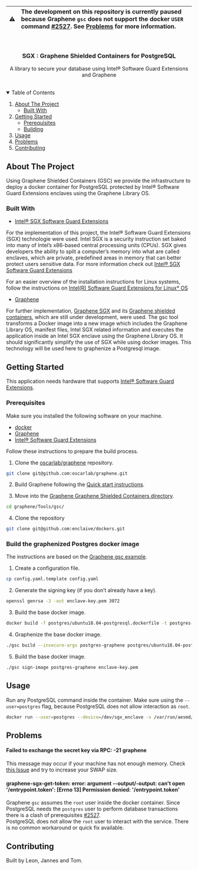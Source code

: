 
:warning: | The development on this repository is currently paused because Graphene `gsc` does not support the docker `USER` command [#2527](https://github.com/oscarlab/graphene/issues/2527). See <a href="#problems">Problems</a> for more information.
:---: | :---

<br />
<p align="center">
  <h3 align="center">SGX : Graphene Shielded Containers for PostgreSQL</h3>

  <p align="center">
    A library to secure your database using Intel® Software Guard Extensions and Graphene
    <br />
    <br />
  </p>
</p>

<!-- TABLE OF CONTENTS -->
<details open="open">
  <summary>Table of Contents</summary>
  <ol>
    <li>
      <a href="#about-the-project">About The Project</a>
      <ul>
        <li><a href="#built-with">Built With</a></li>
      </ul>
    </li>
    <li>
      <a href="#getting-started">Getting Started</a>
      <ul>
        <li><a href="#prerequisites">Prerequisites</a></li>
        <li><a href="#build-the-graphenized-postgres-docker-image">Building</a></li>
      </ul>
    </li>
    <li><a href="#usage">Usage</a></li>
    <li><a href="#problems">Problems</a></li>
    <li><a href="#contributing">Contributing</a></li>
  </ol>
</details>



<!-- ABOUT THE PROJECT -->
## About The Project

Using Graphene Shielded Containers (GSC) we provide the infrastructure to deploy a docker container for PostgreSQL protected by Intel® Software Guard Extensions enclaves using the Graphene Library OS.

### Built With

* [Intel® SGX Software Guard Extensions](https://www.intel.com/content/www/us/en/architecture-and-technology/software-guard-extensions.html)

For the implementation of this project, the Intel® Software Guard Extensions (SGX) technologie were used. Intel SGX is a security instruction set baked into many of Intel’s x86-based central processing units (CPUs). SGX gives developers the ability to split a computer’s memory into what are called enclaves, which are private, predefined areas in memory that can better protect users sensitive data. For more information check out [Intel® SGX Software Guard Extensions](https://www.intel.com/content/www/us/en/architecture-and-technology/software-guard-extensions.html)

For an easier overview of the installation instructions for Linux systems, follow the instructions on  [Intel(R) Software Guard Extensions for Linux* OS](https://github.com/dzygann/sgx_intel#intelr-software-guard-extensions-for-linux-os)


* [Graphene](https://grapheneproject.io/)

For further implementation, [Graphene SGX](https://grapheneproject.io/) and its [Graphene shielded containers](https://graphene.readthedocs.io/en/latest/manpages/gsc.html), which are still under development, were used. The gsc tool transforms a Docker image into a new image which includes the Graphene Library OS, manifest files, Intel SGX related information and executes the application inside an Intel SGX enclave using the Graphene Library OS. It should significantly simplify the use of SGX while using docker images. This technology will be used here to graphenize a Postgresql image.



<!-- GETTING STARTED -->
## Getting Started

This application needs hardware that supports [Intel® Software Guard Extensions](https://www.intel.com/content/www/us/en/support/articles/000028173/processors/intel-core-processors.html).

### Prerequisites

Make sure you installed the following software on your machine.

- [docker](https://docs.docker.com/get-docker/)
- [Graphene](https://graphene.readthedocs.io/en/latest/quickstart.html#quick-start-with-sgx-support)
- [Intel® Software Guard Extensions](https://downloadcenter.intel.com/de/product/80895)

Follow these instructions to prepare the build process.

1. Clone the [oscarlab/graphene](https://github.com/oscarlab/graphene) repository.
```sh
git clone git@github.com:oscarlab/graphene.git
```

2. Build Graphene following the [Quick start instructions](https://graphene.readthedocs.io/en/latest/quickstart.html#quick-start-with-sgx-support).

3. Move into the [Graphene Graphene Shielded Containers directory](https://github.com/oscarlab/graphene/tree/master/Tools/gsc).
```sh
cd graphene/Tools/gsc/
```

4. Clone the repository 
```sh
git clone git@github.com:enclaive/dockers.git
```

### Build the graphenized Postgres docker image

The instructions are based on the [Graphene gsc example](https://graphene.readthedocs.io/en/latest/manpages/gsc.html#example).

1. Create a configuration file.
```sh
cp config.yaml.template config.yaml
```

2. Generate the signing key (if you don’t already have a key).
```sh
openssl genrsa -3 -out enclave-key.pem 3072
```

3. Build the base docker image.
```sh
docker build -f postgres/ubuntu18.04-postgresql.dockerfile -t postgres-graphene postgres/
```

4. Graphenize the base docker image.
```sh
./gsc build --insecure-args postgres-graphene postgres/ubuntu18.04-postgresql.manifest
```


5. Build the base docker image.
```sh
./gsc sign-image postgres-graphene enclave-key.pem
```



## Usage

Run any PostgreSQL command inside the container. Make sure using the `--user=postgres` flag, because PostgreSQL does not allow interaction as `root`.

```sh
docker run --user=postgres --device=/dev/sgx_enclave -v /var/run/aesmd/aesm.socket:/var/run/aesmd/aesm.socket gsc-postgres-graphene -c "/usr/lib/postgresql/10/bin/psql --version"
```


## Problems

#### Failed to exchange the secret key via RPC: -21 graphene

This message may occur if your machine has not enough memory. Check [this Issue](https://github.com/oscarlab/graphene/issues/2434) and try to increase your SWAP size.

#### graphene-sgx-get-token: error: argument --output/-output: can't open '/entrypoint.token': [Errno 13] Permission denied: '/entrypoint.token'

Graphene `gsc` assumes the `root` user inside the docker container. Since PostgreSQL needs the `postgres` user to perform database transactions there is a clash of prerequisites [#2527](https://github.com/oscarlab/graphene/issues/2527).  
PostgreSQL does not allow the `root` user to interact with the service. There is no common workaround or quick fix available.


## Contributing

Built by Leon, Jannes and Tom.


